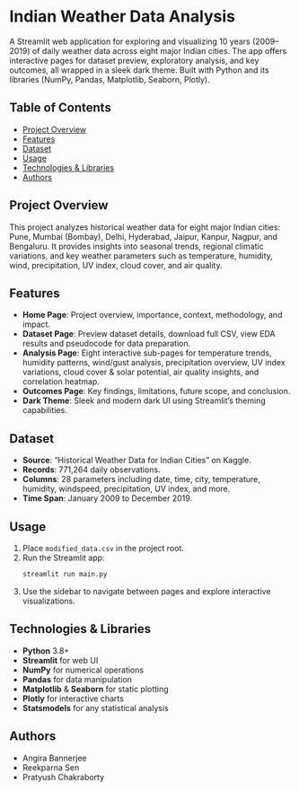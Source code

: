 # Indian Weather Data Analysis
A Streamlit web application for exploring and visualizing 10 years (2009–2019) of daily weather data across eight major Indian cities. The app offers interactive pages for dataset preview, exploratory analysis, and key outcomes, all wrapped in a sleek dark theme. Built with Python and its libraries (NumPy, Pandas, Matplotlib, Seaborn, Plotly).

## Table of Contents
- [Project Overview](#project-overview)
- [Features](#features)
- [Dataset](#dataset)
- [Usage](#usage)
- [Technologies & Libraries](#technologies--libraries)
- [Authors](#authors)

## Project Overview
This project analyzes historical weather data for eight major Indian cities: Pune, Mumbai (Bombay), Delhi, Hyderabad, Jaipur, Kanpur, Nagpur, and Bengaluru. It provides insights into seasonal trends, regional climatic variations, and key weather parameters such as temperature, humidity, wind, precipitation, UV index, cloud cover, and air quality.

## Features
- **Home Page**: Project overview, importance, context, methodology, and impact.
- **Dataset Page**: Preview dataset details, download full CSV, view EDA results and pseudocode for data preparation.
- **Analysis Page**: Eight interactive sub-pages for temperature trends, humidity patterns, wind/gust analysis, precipitation overview, UV index variations, cloud cover & solar potential, air quality insights, and correlation heatmap.
- **Outcomes Page**: Key findings, limitations, future scope, and conclusion.
- **Dark Theme**: Sleek and modern dark UI using Streamlit’s theming capabilities.

## Dataset
- **Source**: “Historical Weather Data for Indian Cities” on Kaggle.
- **Records**: 771,264 daily observations.
- **Columns**: 28 parameters including date, time, city, temperature, humidity, windspeed, precipitation, UV index, and more.
- **Time Span**: January 2009 to December 2019.

## Usage
1. Place `modified_data.csv` in the project root.
2. Run the Streamlit app:
   ```bash
   streamlit run main.py
   ```
3. Use the sidebar to navigate between pages and explore interactive visualizations.

## Technologies & Libraries
- **Python** 3.8+
- **Streamlit** for web UI
- **NumPy** for numerical operations
- **Pandas** for data manipulation
- **Matplotlib** & **Seaborn** for static plotting
- **Plotly** for interactive charts
- **Statsmodels** for any statistical analysis

## Authors
- Angira Bannerjee
- Reekparna Sen
- Pratyush Chakraborty
